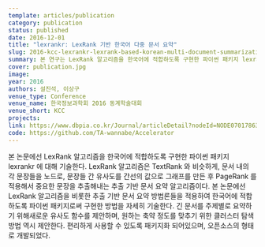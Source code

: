 ```yaml
---
template: articles/publication
category: publication
status: published
date: 2016-12-01
title: "lexrankr: LexRank 기반 한국어 다중 문서 요약"
slug: 2016-kcc-lexrankr-lexrank-based-korean-multi-document-summarization
summary: 본 연구는 LexRank 알고리즘을 한국어에 적합하도록 구현한 파이썬 패키지 lexrankr에 대해 다룬다.
cover: publication.jpg
image:
year: 2016
authors: 설진석, 이상구
venue_type: Conference
venue_name: 한국정보과학회 2016 동계학술대회
venue_short: KCC
projects:
link: https://www.dbpia.co.kr/Journal/articleDetail?nodeId=NODE07017863
code: https://github.com/TA-wannabe/Accelerator
---
```


본 논문에선 LexRank 알고리즘을 한국어에 적합하도록 구현한 파이썬 패키지 lexrankr 에 대해 기술한다. LexRank 알고리즘은 TextRank 와 비슷하게, 문서 내의 각 문장들을 노드로, 문장들 간 유사도를 간선의 값으로 그래프를 만든 후 PageRank 를 적용해서 중요한 문장을 추출해내는 추출 기반 문서 요약 알고리즘이다. 본 논문에선 LexRank 알고리즘을 비롯한 추출 기반 문서 요약 방법론들을 적용하여 한국어에 적합하도록 파이썬 패키지로써 구현한 방법을 자세히 기술한다. 긴 문서를 주제별로 요약하기 위해새로운 유사도 함수를 제안하며, 원하는 축약 정도를 맞추기 위한 클러스터 탐색 방법 역시 제안한다. 편리하게 사용할 수 있도록 패키지화 되어있으며, 오픈소스의 형태로 개발되었다.
